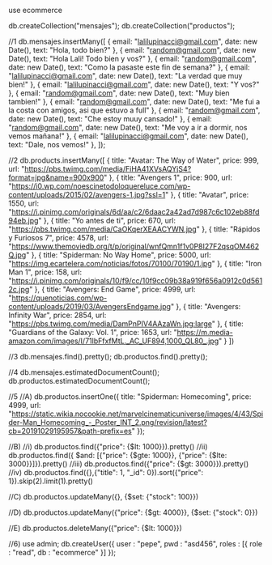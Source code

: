 use ecommerce

db.createCollection("mensajes");
db.createCollection("productos");

//1
db.mensajes.insertMany([
  { email: "lalilupinacci@gmail.com", date: new Date(), text: "Hola, todo bien?" },
  { email: "random@gmail.com", date: new Date(), text: "Hola Lali! Todo bien y vos?" },
  { email: "random@gmail.com", date: new Date(), text: "Como la pasaste este fin de semana?" },
  { email: "lalilupinacci@gmail.com", date: new Date(), text: "La verdad que muy bien!" },
  { email: "lalilupinacci@gmail.com", date: new Date(), text: "Y vos?" },
  { email: "random@gmail.com", date: new Date(), text: "Muy bien tambien!" },
  { email: "random@gmail.com", date: new Date(), text: "Me fui a la costa con amigos, asi que estuvo a full" },
  { email: "random@gmail.com", date: new Date(), text: "Che estoy muuy cansado!" },
  { email: "random@gmail.com", date: new Date(), text: "Me voy a ir a dormir, nos vemos mañana!" },
  { email: "lalilupinacci@gmail.com", date: new Date(), text: "Dale, nos vemos!" },
]);

//2
db.products.insertMany([
    {
        title: "Avatar: The Way of Water",
        price: 999,
        url: "https://pbs.twimg.com/media/FiHA41XVsAQYjS4?format=jpg&name=900x900"
    },
    {
        title: "Avengers 1",
        price: 900,
        url: "https://i0.wp.com/noescinetodoloquereluce.com/wp-content/uploads/2015/02/avengers-1.jpg?ssl=1"
    },
    {
        title: "Avatar",
        price: 1550,
        url: "https://i.pinimg.com/originals/6d/aa/c2/6daac2a42ad7d987c6c102eb88fd94eb.jpg"
    },
    {
        title: "Yo antes de ti",
        price: 670,
        url: "https://pbs.twimg.com/media/CaOKqerXEAACYWN.jpg"
    },
    {
        title: "Rápidos y Furiosos 7",
        price: 4578,
        url: "https://www.themoviedb.org/t/p/original/wnfQmn1f1v0P8I27F2qsqOM462Q.jpg"
    },
    {
        title: "Spiderman: No Way Home",
        price: 5000,
        url: "https://img.ecartelera.com/noticias/fotos/70100/70190/1.jpg"
    },
    {
        title: "Iron Man 1",
        price: 158,
        url: "https://i.pinimg.com/originals/10/f9/cc/10f9cc09b38a919f656a0912c0d5612c.jpg"
    },
    {
        title: "Avengers: End Game",
        price: 4999,
        url: "https://quenoticias.com/wp-content/uploads/2019/03/AvengersEndgame.jpg"
    },
    {
        title: "Avengers: Infinity War",
        price: 2854,
        url: "https://pbs.twimg.com/media/DamPnPIV4AAzaWn.jpg:large"
    },
    {
        title: "Guardians of the Galaxy: Vol. 1",
        price: 1653,
        url: "https://m.media-amazon.com/images/I/71lbFfxfMtL._AC_UF894,1000_QL80_.jpg"
    }
])

//3
db.mensajes.find().pretty();
db.productos.find().pretty();

//4
db.mensajes.estimatedDocumentCount();
db.productos.estimatedDocumentCount();

//5
//A)
db.productos.insertOne({ title: "Spiderman: Homecoming", price: 4999, url: "https://static.wikia.nocookie.net/marvelcinematicuniverse/images/4/43/Spider-Man_Homecoming_-_Poster_INT_2.png/revision/latest?cb=20191029195957&path-prefix=es" });

//B)
//i)
db.productos.find({"price": {$lt: 1000}}).pretty()
//ii)
db.productos.find({ $and: [{"price": {$gte: 1000}}, {"price": {$lte: 3000}}]}).pretty()
//iii)
db.productos.find({"price": {$gt: 3000}}).pretty()
//iv)
db.productos.find({},{"title": 1, "_id": 0}).sort({"price": 1}).skip(2).limit(1).pretty()

//C)
db.productos.updateMany({}, {$set: {"stock": 100}})

//D)
db.productos.updateMany({"price": {$gt: 4000}}, {$set: {"stock": 0}})

//E)
db.productos.deleteMany({"price": {$lt: 1000}})

//6)
use admin;
db.createUser({ user : "pepe", pwd : "asd456", roles : [{ role : "read", db : "ecommerce" }] });